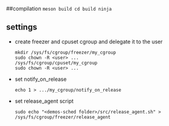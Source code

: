 ##compilation
    ```
    meson build
    cd build
    ninja
    ```

## settings

- create freezer and cpuset cgroup and delegate it to the user
    ```
    mkdir /sys/fs/cgroup/freezer/my_cgroup
    sudo chown -R <user> ...
    /sys/fs/cgroup/cpuset/my_cgroup
    sudo chown -R <user> ...
    ```
- set notify_on_release
    ```
    echo 1 > .../my_cgroup/notify_on_release
    ```
- set release_agent script
    ```
    sudo echo "<demos-sched folder>/src/release_agent.sh" > /sys/fs/cgroup/freezer/release_agent
    ```

